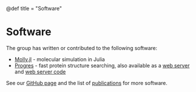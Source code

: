 @def title = "Software"

# Software

The group has written or contributed to the following software:
- [Molly.jl](https://github.com/JuliaMolSim/Molly.jl) - molecular simulation in Julia
- [Progres](https://github.com/greener-group/progres) - fast protein structure searching, also available as a [web server](https://progres.mrc-lmb.cam.ac.uk) and [web server code](https://github.com/greener-group/progres_server)

See our [GitHub page](https://github.com/greener-group) and the list of [publications](/publications/) for more software.

